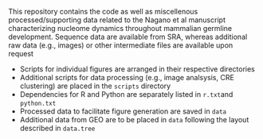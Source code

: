 This repository contains the code as well as miscellenous processed/supporting data related to the Nagano et al manuscript characterizing nucleome dynamics throughout mammalian germline development. Sequence data are available from SRA, whereas additional raw data (e.g., images) or other intermediate files are available upon request

- Scripts for individual figures are arranged in their respective directories
- Additional scripts for data processing (e.g., image analsysis, CRE clustering) are placed in the `scripts` directory
- Dependencies for R and Python are separately listed in `r.txt`and `python.txt`
- Processed data to facilitate figure generation are saved in `data`
- Additional data from GEO are to be placed in `data` following the layout described in `data.tree`
